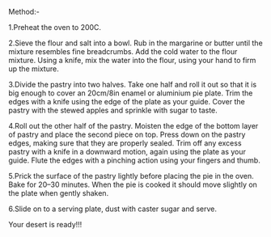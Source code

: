 Method:-

1.Preheat the oven to 200C.

2.Sieve the flour and salt into a bowl. Rub in the margarine or butter until the mixture resembles fine breadcrumbs. Add the cold water to the flour mixture. Using a knife, mix the water into the flour, using your hand to firm up the mixture. 

3.Divide the pastry into two halves. Take one half and roll it out so that it is big enough to cover an 20cm/8in enamel or aluminium pie plate. Trim the edges with a knife using the edge of the plate as your guide. Cover the pastry with the stewed apples and sprinkle with sugar to taste.

4.Roll out the other half of the pastry. Moisten the edge of the bottom layer of pastry and place the second piece on top. Press down on the pastry edges, making sure that they are properly sealed. Trim off any excess pastry with a knife in a downward motion, again using the plate as your guide. Flute the edges with a pinching action using your fingers and thumb.
 
5.Prick the surface of the pastry lightly before placing the pie in the oven. Bake for 20–30 minutes. When the pie is cooked it should move slightly on the plate when gently shaken.

6.Slide on to a serving plate, dust with caster sugar and serve.

Your desert is ready!!!
